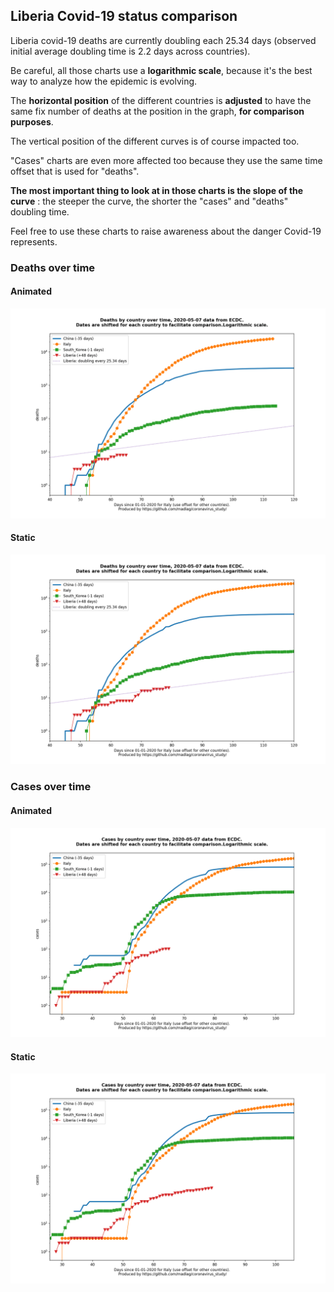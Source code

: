## Liberia Covid-19 status comparison 

Liberia covid-19 deaths are currently doubling each 25.34 days (observed initial average doubling time is 2.2 days across countries).



Be careful, all those charts use a **logarithmic scale**, because it's the best way to analyze how the epidemic is evolving.
 
The **horizontal position** of the different countries is **adjusted** to have the same fix number of deaths at the position in the graph, **for comparison purposes**.

The vertical position of the different curves is of course impacted too.

"Cases" charts are even more affected too because they use the same time offset that is used for "deaths".

**The most important thing to look at in those charts is the slope of the curve** : the steeper the curve, the shorter the "cases" and "deaths" doubling time.

Feel free to use these charts to raise awareness about the danger Covid-19 represents. 


 
### Deaths over time
 
#### Animated
![Liberia covid-19 deaths animated chart](https://raw.githubusercontent.com/madlag/coronavirus_study/master/notebooks/graphs/2020-05-07/countries/Liberia/2020-05-07_Liberia_deaths.gif "Liberia covid-19 deaths animated chart")   
 
#### Static
![Liberia covid-19 deaths static chart](https://raw.githubusercontent.com/madlag/coronavirus_study/master/notebooks/graphs/2020-05-07/countries/Liberia/2020-05-07_Liberia_deaths.png "Liberia covid-19 deaths static chart")   

 
### Cases over time
 
#### Animated
![Liberia covid-19 cases animated chart](https://raw.githubusercontent.com/madlag/coronavirus_study/master/notebooks/graphs/2020-05-07/countries/Liberia/2020-05-07_Liberia_cases.gif "Liberia covid-19 cases animated chart")   
 
#### Static
![Liberia covid-19 cases static chart](https://raw.githubusercontent.com/madlag/coronavirus_study/master/notebooks/graphs/2020-05-07/countries/Liberia/2020-05-07_Liberia_cases.png "Liberia covid-19 cases static chart")   

